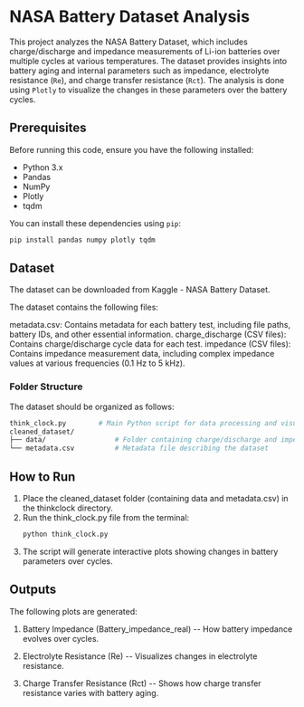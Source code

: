 # NASA Battery Dataset Analysis

This project analyzes the NASA Battery Dataset, which includes charge/discharge and impedance measurements of Li-ion batteries over multiple cycles at various temperatures. The dataset provides insights into battery aging and internal parameters such as impedance, electrolyte resistance (`Re`), and charge transfer resistance (`Rct`). The analysis is done using `Plotly` to visualize the changes in these parameters over the battery cycles.

## Prerequisites

Before running this code, ensure you have the following installed:

- Python 3.x
- Pandas
- NumPy
- Plotly
- tqdm

You can install these dependencies using `pip`:

```bash
pip install pandas numpy plotly tqdm
```

## Dataset
The dataset can be downloaded from Kaggle - NASA Battery Dataset.

The dataset contains the following files:

metadata.csv: Contains metadata for each battery test, including file paths, battery IDs, and other essential information.
charge_discharge (CSV files): Contains charge/discharge cycle data for each test.
impedance (CSV files): Contains impedance measurement data, including complex impedance values at various frequencies (0.1 Hz to 5 kHz).

### Folder Structure
The dataset should be organized as follows:

```bash
think_clock.py        # Main Python script for data processing and visualization 
cleaned_dataset/          
├── data/                 # Folder containing charge/discharge and impedance CSV files
└── metadata.csv          # Metadata file describing the dataset
```

## How to Run
1. Place the cleaned_dataset folder (containing data and metadata.csv) in the thinkclock directory.
2. Run the think_clock.py file from the terminal:
   ```bash
   python think_clock.py
   ```
3. The script will generate interactive plots showing changes in battery parameters over cycles.

## Outputs

The following plots are generated:

1. Battery Impedance (Battery_impedance_real)
    -- How battery impedance evolves over cycles.
   
2. Electrolyte Resistance (Re)
    -- Visualizes changes in electrolyte resistance.
   
3. Charge Transfer Resistance (Rct)
    -- Shows how charge transfer resistance varies with battery aging.



